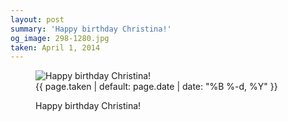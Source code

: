 ```yaml
---
layout: post
summary: 'Happy birthday Christina!'
og_image: 298-1280.jpg
taken: April 1, 2014
---
```


<figure class="post" data-src="{{ site.assets_url }}/{{ page.og_image }}">
<img alt="Happy birthday Christina!" sizes="(min-width: 700px) 50vw, calc(100vw - 2rem)" src="{{ site.assets_url }}/298-640.jpg" srcset="{{ site.assets_url }}/298-1280.jpg 1280w, {{ site.assets_url }}/298-960.jpg 960w, {{ site.assets_url }}/298-640.jpg 640w, {{ site.assets_url }}/298-320.jpg 320w"/>
<figcaption>
<time>{{ page.taken | default: page.date | date: "%B %-d, %Y" }}</time>
<p>Happy birthday Christina!</p>
</figcaption>
</figure>
